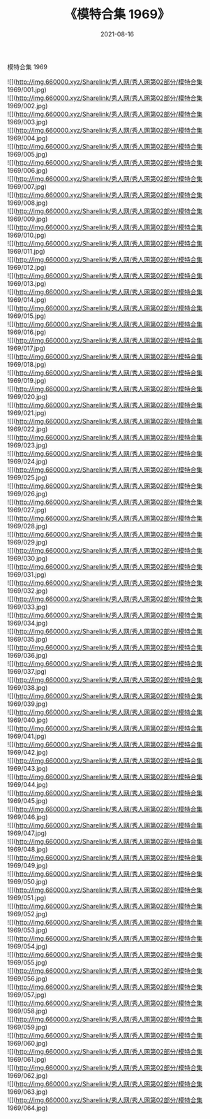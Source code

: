 ﻿---
layout: post
title:  《模特合集 1969》
date:   2021-08-16
img: http://img.660000.xyz/Sharelink/秀人网/秀人网第02部分/模特合集 1969/000.jpg
categories: [美女, 清纯, 唯美]
---

模特合集 1969

  ![](http://img.660000.xyz/Sharelink/秀人网/秀人网第02部分/模特合集 1969/001.jpg) <br> ![](http://img.660000.xyz/Sharelink/秀人网/秀人网第02部分/模特合集 1969/002.jpg) <br> ![](http://img.660000.xyz/Sharelink/秀人网/秀人网第02部分/模特合集 1969/003.jpg) <br> ![](http://img.660000.xyz/Sharelink/秀人网/秀人网第02部分/模特合集 1969/004.jpg) <br> ![](http://img.660000.xyz/Sharelink/秀人网/秀人网第02部分/模特合集 1969/005.jpg) <br> ![](http://img.660000.xyz/Sharelink/秀人网/秀人网第02部分/模特合集 1969/006.jpg) <br> ![](http://img.660000.xyz/Sharelink/秀人网/秀人网第02部分/模特合集 1969/007.jpg) <br> ![](http://img.660000.xyz/Sharelink/秀人网/秀人网第02部分/模特合集 1969/008.jpg) <br> ![](http://img.660000.xyz/Sharelink/秀人网/秀人网第02部分/模特合集 1969/009.jpg) <br> ![](http://img.660000.xyz/Sharelink/秀人网/秀人网第02部分/模特合集 1969/010.jpg) <br> ![](http://img.660000.xyz/Sharelink/秀人网/秀人网第02部分/模特合集 1969/011.jpg) <br> ![](http://img.660000.xyz/Sharelink/秀人网/秀人网第02部分/模特合集 1969/012.jpg) <br> ![](http://img.660000.xyz/Sharelink/秀人网/秀人网第02部分/模特合集 1969/013.jpg) <br> ![](http://img.660000.xyz/Sharelink/秀人网/秀人网第02部分/模特合集 1969/014.jpg) <br> ![](http://img.660000.xyz/Sharelink/秀人网/秀人网第02部分/模特合集 1969/015.jpg) <br> ![](http://img.660000.xyz/Sharelink/秀人网/秀人网第02部分/模特合集 1969/016.jpg) <br> ![](http://img.660000.xyz/Sharelink/秀人网/秀人网第02部分/模特合集 1969/017.jpg) <br> ![](http://img.660000.xyz/Sharelink/秀人网/秀人网第02部分/模特合集 1969/018.jpg) <br> ![](http://img.660000.xyz/Sharelink/秀人网/秀人网第02部分/模特合集 1969/019.jpg) <br> ![](http://img.660000.xyz/Sharelink/秀人网/秀人网第02部分/模特合集 1969/020.jpg) <br> ![](http://img.660000.xyz/Sharelink/秀人网/秀人网第02部分/模特合集 1969/021.jpg) <br> ![](http://img.660000.xyz/Sharelink/秀人网/秀人网第02部分/模特合集 1969/022.jpg) <br> ![](http://img.660000.xyz/Sharelink/秀人网/秀人网第02部分/模特合集 1969/023.jpg) <br> ![](http://img.660000.xyz/Sharelink/秀人网/秀人网第02部分/模特合集 1969/024.jpg) <br> ![](http://img.660000.xyz/Sharelink/秀人网/秀人网第02部分/模特合集 1969/025.jpg) <br> ![](http://img.660000.xyz/Sharelink/秀人网/秀人网第02部分/模特合集 1969/026.jpg) <br> ![](http://img.660000.xyz/Sharelink/秀人网/秀人网第02部分/模特合集 1969/027.jpg) <br> ![](http://img.660000.xyz/Sharelink/秀人网/秀人网第02部分/模特合集 1969/028.jpg) <br> ![](http://img.660000.xyz/Sharelink/秀人网/秀人网第02部分/模特合集 1969/029.jpg) <br> ![](http://img.660000.xyz/Sharelink/秀人网/秀人网第02部分/模特合集 1969/030.jpg) <br> ![](http://img.660000.xyz/Sharelink/秀人网/秀人网第02部分/模特合集 1969/031.jpg) <br> ![](http://img.660000.xyz/Sharelink/秀人网/秀人网第02部分/模特合集 1969/032.jpg) <br> ![](http://img.660000.xyz/Sharelink/秀人网/秀人网第02部分/模特合集 1969/033.jpg) <br> ![](http://img.660000.xyz/Sharelink/秀人网/秀人网第02部分/模特合集 1969/034.jpg) <br> ![](http://img.660000.xyz/Sharelink/秀人网/秀人网第02部分/模特合集 1969/035.jpg) <br> ![](http://img.660000.xyz/Sharelink/秀人网/秀人网第02部分/模特合集 1969/036.jpg) <br> ![](http://img.660000.xyz/Sharelink/秀人网/秀人网第02部分/模特合集 1969/037.jpg) <br> ![](http://img.660000.xyz/Sharelink/秀人网/秀人网第02部分/模特合集 1969/038.jpg) <br> ![](http://img.660000.xyz/Sharelink/秀人网/秀人网第02部分/模特合集 1969/039.jpg) <br> ![](http://img.660000.xyz/Sharelink/秀人网/秀人网第02部分/模特合集 1969/040.jpg) <br> ![](http://img.660000.xyz/Sharelink/秀人网/秀人网第02部分/模特合集 1969/041.jpg) <br> ![](http://img.660000.xyz/Sharelink/秀人网/秀人网第02部分/模特合集 1969/042.jpg) <br> ![](http://img.660000.xyz/Sharelink/秀人网/秀人网第02部分/模特合集 1969/043.jpg) <br> ![](http://img.660000.xyz/Sharelink/秀人网/秀人网第02部分/模特合集 1969/044.jpg) <br> ![](http://img.660000.xyz/Sharelink/秀人网/秀人网第02部分/模特合集 1969/045.jpg) <br> ![](http://img.660000.xyz/Sharelink/秀人网/秀人网第02部分/模特合集 1969/046.jpg) <br> ![](http://img.660000.xyz/Sharelink/秀人网/秀人网第02部分/模特合集 1969/047.jpg) <br> ![](http://img.660000.xyz/Sharelink/秀人网/秀人网第02部分/模特合集 1969/048.jpg) <br> ![](http://img.660000.xyz/Sharelink/秀人网/秀人网第02部分/模特合集 1969/049.jpg) <br> ![](http://img.660000.xyz/Sharelink/秀人网/秀人网第02部分/模特合集 1969/050.jpg) <br> ![](http://img.660000.xyz/Sharelink/秀人网/秀人网第02部分/模特合集 1969/051.jpg) <br> ![](http://img.660000.xyz/Sharelink/秀人网/秀人网第02部分/模特合集 1969/052.jpg) <br> ![](http://img.660000.xyz/Sharelink/秀人网/秀人网第02部分/模特合集 1969/053.jpg) <br> ![](http://img.660000.xyz/Sharelink/秀人网/秀人网第02部分/模特合集 1969/054.jpg) <br> ![](http://img.660000.xyz/Sharelink/秀人网/秀人网第02部分/模特合集 1969/055.jpg) <br> ![](http://img.660000.xyz/Sharelink/秀人网/秀人网第02部分/模特合集 1969/056.jpg) <br> ![](http://img.660000.xyz/Sharelink/秀人网/秀人网第02部分/模特合集 1969/057.jpg) <br> ![](http://img.660000.xyz/Sharelink/秀人网/秀人网第02部分/模特合集 1969/058.jpg) <br> ![](http://img.660000.xyz/Sharelink/秀人网/秀人网第02部分/模特合集 1969/059.jpg) <br> ![](http://img.660000.xyz/Sharelink/秀人网/秀人网第02部分/模特合集 1969/060.jpg) <br> ![](http://img.660000.xyz/Sharelink/秀人网/秀人网第02部分/模特合集 1969/061.jpg) <br> ![](http://img.660000.xyz/Sharelink/秀人网/秀人网第02部分/模特合集 1969/062.jpg) <br> ![](http://img.660000.xyz/Sharelink/秀人网/秀人网第02部分/模特合集 1969/063.jpg) <br> ![](http://img.660000.xyz/Sharelink/秀人网/秀人网第02部分/模特合集 1969/064.jpg) <br>